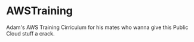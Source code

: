 # AWSTraining
Adam's AWS Training Cirriculum for his mates who wanna give this Public Cloud stuff a crack.
